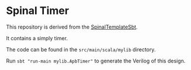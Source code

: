 Spinal Timer
============

This repository is derived from the [SpinalTemplateSbt](https://github.com/SpinalHDL/SpinalTemplateSbt).

It contains a simply timer.

The code can be found in the `src/main/scala/mylib` directory.

Run `sbt "run-main mylib.ApbTimer"` to  generate the Verilog of this design.

